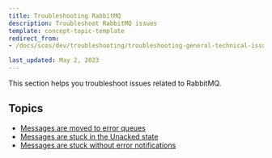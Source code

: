 ```yaml
---
title: Troubleshooting RabbitMQ
description: Troubleshoot RabbitMQ issues
template: concept-topic-template
redirect_from:
- /docs/scos/dev/troubleshooting/troubleshooting-general-technical-issues/troubleshooting-rabbitmq/troubleshooting-rabbitmq.html

last_updated: May 2, 2023
---
```


This section helps you troubleshoot issues related to RabbitMQ.

## Topics
- [Messages are moved to error queues](/docs/scos/dev/troubleshooting/troubleshooting-general-technical-issues/troubleshooting-rabbitmq/messages-are-moved-to-error-queues.html)
- [Messages are stuck in the Unacked state](/docs/scos/dev/troubleshooting/troubleshooting-general-technical-issues/troubleshooting-rabbitmq/messages-are-stuck-in-the-unacked-state.html)
- [Messages are stuck without error notifications](/docs/scos/dev/troubleshooting/troubleshooting-general-technical-issues/troubleshooting-rabbitmq/messages-are-stuck-without-error-notifications.html)
